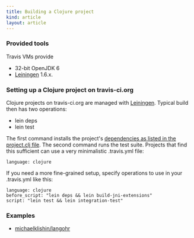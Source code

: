 ```yaml
---
title: Building a Clojure project
kind: article
layout: article
---
```


### Provided tools

Travis VMs provide

* 32-bit OpenJDK 6
* [Leiningen](https://github.com/technomancy/leiningen) 1.6.x.


### Setting up a Clojure project on travis-ci.org

Clojure projects on travis-ci.org are managed with [Leiningen](https://github.com/technomancy/leiningen). Typical build then has two operations:

 * lein deps
 * lein test

The first command installs the project's [dependencies as listed in the project.clj file](https://github.com/technomancy/leiningen/blob/master/sample.project.clj). The second command runs the test suite.
Projects that find this sufficient can use a very minimalistic .travis.yml file:

    language: clojure

If you need a more fine-grained setup, specify operations to use in your .travis.yml like this:

    language: clojure
    before_script: "lein deps && lein build-jni-extensions"
    script: "lein test && lein integration-test"



### Examples

 * [michaelklishin/langohr](https://github.com/michaelklishin/langohr/blob/master/.travis.yml)
